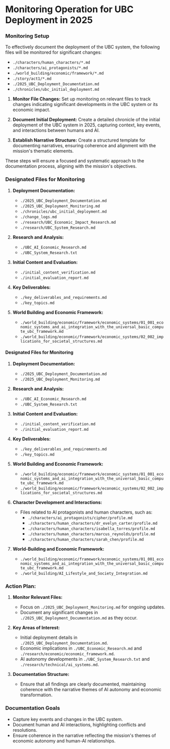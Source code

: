 # Monitoring Operation for UBC Deployment in 2025

### Monitoring Setup
To effectively document the deployment of the UBC system, the following files will be monitored for significant changes:
- `./characters/human_characters/*.md`
- `./characters/ai_protagonists/*.md`
- `./world_building/economic/framework/*.md`
- `./story/act1/*.md`
- `./2025_UBC_Deployment_Documentation.md`
- `./chronicles/ubc_initial_deployment.md`

1. **Monitor File Changes:** Set up monitoring on relevant files to track changes indicating significant developments in the UBC system or its economic impact.

2. **Document Initial Deployment:** Create a detailed chronicle of the initial deployment of the UBC system in 2025, capturing context, key events, and interactions between humans and AI.

3. **Establish Narrative Structure:** Create a structured template for documenting narratives, ensuring coherence and alignment with the mission's thematic elements.

These steps will ensure a focused and systematic approach to the documentation process, aligning with the mission's objectives.

### Designated Files for Monitoring
1. **Deployment Documentation:**
   - `./2025_UBC_Deployment_Documentation.md`
   - `./2025_UBC_Deployment_Monitoring.md`
   - `./chronicles/ubc_initial_deployment.md`
   - `./change_logs.md`
   - `./research/UBC_Economic_Impact_Research.md`
   - `./research/UBC_System_Research.md`

2. **Research and Analysis:**
   - `./UBC_AI_Economic_Research.md`
   - `./UBC_System_Research.txt`

3. **Initial Content and Evaluation:**
   - `./initial_content_verification.md`
   - `./initial_evaluation_report.md`

4. **Key Deliverables:**
   - `./key_deliverables_and_requirements.md`
   - `./key_topics.md`

5. **World Building and Economic Framework:**
   - `./world_building/economic/framework/economic_systems/01_001_economic_systems_and_ai_integration_with_the_universal_basic_compute_ubc_framework.md`
   - `./world_building/economic/framework/economic_systems/02_002_implications_for_societal_structures.md`

#### Designated Files for Monitoring
1. **Deployment Documentation:**
   - `./2025_UBC_Deployment_Documentation.md`
   - `./2025_UBC_Deployment_Monitoring.md`

2. **Research and Analysis:**
   - `./UBC_AI_Economic_Research.md`
   - `./UBC_System_Research.txt`

3. **Initial Content and Evaluation:**
   - `./initial_content_verification.md`
   - `./initial_evaluation_report.md`

4. **Key Deliverables:**
   - `./key_deliverables_and_requirements.md`
   - `./key_topics.md`

5. **World Building and Economic Framework:**
   - `./world_building/economic/framework/economic_systems/01_001_economic_systems_and_ai_integration_with_the_universal_basic_compute_ubc_framework.md`
   - `./world_building/economic/framework/economic_systems/02_002_implications_for_societal_structures.md`

2. **Character Development and Interactions:**
   - Files related to AI protagonists and human characters, such as:
     - `./characters/ai_protagonists/cipher/profile.md`
     - `./characters/human_characters/dr_evelyn_carter/profile.md`
     - `./characters/human_characters/isabella_torres/profile.md`
     - `./characters/human_characters/marcus_reynolds/profile.md`
     - `./characters/human_characters/sarah_chen/profile.md`

3. **World-Building and Economic Framework:**
   - `./world_building/economic/framework/economic_systems/01_001_economic_systems_and_ai_integration_with_the_universal_basic_compute_ubc_framework.md`
   - `./world_building/AI_Lifestyle_and_Society_Integration.md`

### Action Plan:
1. **Monitor Relevant Files:**
   - Focus on `./2025_UBC_Deployment_Monitoring.md` for ongoing updates.
   - Document any significant changes in `./2025_UBC_Deployment_Documentation.md` as they occur.

2. **Key Areas of Interest:**
   - Initial deployment details in `./2025_UBC_Deployment_Documentation.md`.
   - Economic implications in `./UBC_Economic_Research.md` and `./research/economic/economic_framework.md`.
   - AI autonomy developments in `./UBC_System_Research.txt` and `./research/technical/ai_systems.md`.

3. **Documentation Structure:**
   - Ensure that all findings are clearly documented, maintaining coherence with the narrative themes of AI autonomy and economic transformation.

### Documentation Goals
- Capture key events and changes in the UBC system.
- Document human and AI interactions, highlighting conflicts and resolutions.
- Ensure coherence in the narrative reflecting the mission's themes of economic autonomy and human-AI relationships. 
